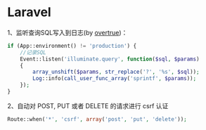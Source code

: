 # Laravel

1、监听查询SQL写入到日志(by [overtrue](https://github.com/overtrue))：

```php
if (App::environment() != 'production') {
    //记录SQL
    Event::listen('illuminate.query', function($sql, $params)
    {
        array_unshift($params, str_replace('?', '%s', $sql));
        Log::info(call_user_func_array('sprintf', $params));
    });
}
```

2、自动对 POST, PUT 或者 DELETE 的请求进行 csrf 认证

```php
Route::when('*', 'csrf', array('post', 'put', 'delete'));
```
